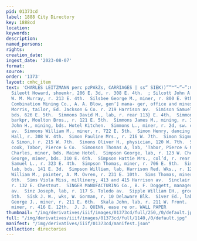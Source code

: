 ```yaml
---
pid: 01373cd
label: 1888 City Directory
key: 1888cd
location: 
keywords: 
description: 
named_persons: 
rights: 
creation_date: 
ingest_date: '2023-08-07'
format: 
source: 
order: '1373'
layout: cmhc_item
text: 'CHARLES LEITZMANN perc pzPAkZs, CARRIAGES | ss“ SIEK))””™”~”~”:COtC(<‘(‘O*;:;OSSKRESC*C*~‘C(‘CCCN  .
  Sileott Howard, shoemkr, 206 E. 3d, r. 308 E. 4th.  ; Silcott John A., shoemkr,
  W. M. Murray, r. 213 E. 4th.  Silsbee George M., miner, r. 800 E. 9th.  Silver Cord
  Combination Mining Co., A. A. Blow, gen’] mana- ger, office and mines, Iron Hill.  Silverman
  Morris, tailor, Ed. Jackson & Co. r. 219 Harrison av.  Simison Samuel A., carpenter,
  bds. 626 E. 5th.  Simmons David M., lab, r. rear 113} E. 4th.  Simmons Ezra G.,
  barkpr, Moulton Bros., r. 121 E. 5th.  Simmons James M., mining, r. 318 W. 7th.  Simmons
  John H., mining, bds. Hotel Kitchen.  Simmons L., miner, r. 2d, sw. cor. Harrison
  av.  Simmons William M., miner, r. 722 E. 5th.  Simon Henry, dancing school, City
  Hall, r. 308 W. 4th.  Simon Pauline Mrs., r. 216 W. 7th.  Simon Sigmund, (Fleissner
  & Simon,) r. 215 W. 7th.  Simons Oliver H., physician, 120 W. 7th.  Simonson Fleetwood,
  cook, Tabor, Pierce & Co.  Simonson Thomas A, lab, ‘Tabor, Pierce & Co.  Simpson
  Charles, miner, bds. Maine Hotel.  Simpson George, lab, r. 123 W. Chestnut.  Simpson
  George, miner, bds. 310 E. 6th.  Simpson Hattie Mrs., col’d, r. rear 213 W. 4th.  Simpson
  Samuel L., r. 323 E. 4th.  Simpson Thomas, miner, r. 706 E. 9th.  Simpson William,
  lab, bds. 141 E. 3d.  Simpson William, lab, Harrison Red. Wks., r. 123 W. Chestnut.  Simpson
  William M., painter, A. M. Ovren, r. 231 E. 10th.  Sims Thomas, miner, r. 321 K.
  6th.  Sims Viola Miss, millinery, 413 and 415 Harrison av.  Sinclair Z. A., carpenter,
  r. 132 E. Chestnut.  SINGER MaNUFACTURING Co., B. F. Doggett, manager, 619 Harrison
  av.  Sinz Joseph, lab, r. 117 S. Toledo av.  Sipple William EH., grocer, 508 E.
  5th.  Sisk J. W., wks, W. Gorman, r. 10 Delaware Blk.  Siver Ed., lab, Hotel Hutchinson.  Sivyer
  George J., miner, r. 211 E. 6th.  Skala John, lab, r. 211 W. Front.  Skelton Francis,
  miner, r. 416 E. 12th.  J. J. QUINN, ease re or. WALL PAPER         '
thumbnail: "/img/derivatives/iiif/images/01373cd/full/250,/0/default.jpg"
full: "/img/derivatives/iiif/images/01373cd/full/1140,/0/default.jpg"
manifest: "/img/derivatives/iiif/01373cd/manifest.json"
collection: directories
---
```

